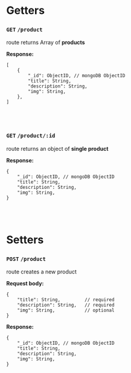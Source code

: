 # Getters

### `GET` `/product`

route returns Array of **products** <br>

**Response:**<br>

```
[
    {
        "_id": ObjectID, // mongoDB ObjectID
        "title": String,
        "description": String,
        "img": String,
    },
]
```

<br>
<br>

### `GET` `/product/:id`

route returns an object of **single product** <br>

**Response:**<br>

```
{
    "_id": ObjectID, // mongoDB ObjectID
    "title": String,
    "description": String,
    "img": String,
}
```

<br>
<br>

# Setters

### `POST` `/product`

route creates a new product <br>

**Request body:**<br>

```
{
    "title": String,         // required
    "description": String,   // required
    "img": String,           // optional
}
```

**Response:**<br>

```
{
    "_id": ObjectID, // mongoDB ObjectID
    "title": String,
    "description": String,
    "img": String,
}
```

<br>
<br>
